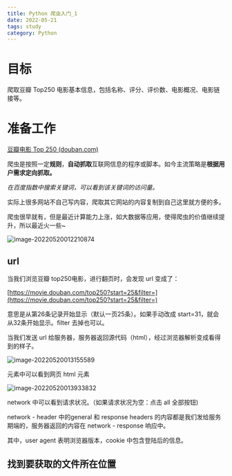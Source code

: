 ```yaml
---
title: Python 爬虫入门_1
date: 2022-05-21
tags: study
category: Python
---
```


# 目标

爬取豆瓣 Top250 电影基本信息，包括名称、评分、评价数、电影概况、电影链接等。

# 准备工作

[豆瓣电影 Top 250 (douban.com)](https://movie.douban.com/top250)

爬虫是按照一定**规则**，**自动抓取**互联网信息的程序或脚本。如今主流策略是**根据用户需求定向抓取。**

*在百度指数中搜索关键词，可以看到该关键词的访问量。*

实际上很多网站不自己写内容，爬取其它网站的内容复制到自己这里就方便的多。

爬虫很早就有，但是最近计算能力上涨，如大数据等应用，使得爬虫的价值继续提升，所以最近火一些~

![image-20220520012210874](C:\Users\86138\AppData\Roaming\Typora\typora-user-images\image-20220520012210874.png)

## url

当我们浏览豆瓣 top250电影，进行翻页时，会发现 url 变成了：

[https://movie.douban.com/top250?start=25&filter=](https://movie.douban.com/top250?start=25&filter=)

意思是从第26条记录开始显示（默认一页25条）。如果手动改成 start=31，就会从32条开始显示。filter 去掉也可以。

当我们发送 url 给服务器，服务器返回源代码（html），经过浏览器解析变成看得到的样子。

![image-20220520013155589](C:\Users\86138\AppData\Roaming\Typora\typora-user-images\image-20220520013155589.png)

元素中可以看到网页 html 元素

![image-20220520013933832](C:\Users\86138\AppData\Roaming\Typora\typora-user-images\image-20220520013933832.png)

network 中可以看到请求状况。（如果请求状况为空：点击 all 全部按钮)

network - header 中的general 和 response headers 的内容都是我们发给服务期端的，服务器返回的内容在 network - response 响应中。

其中，user agent 表明浏览器版本，cookie 中包含登陆后的信息。

## 找到要获取的文件所在位置

